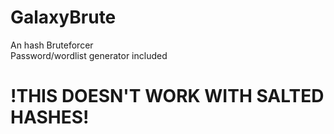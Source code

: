 # GalaxyBrute

An hash Bruteforcer <br>
Password/wordlist generator included

<h1><b>!THIS DOESN'T WORK WITH SALTED HASHES!</b></h2>
